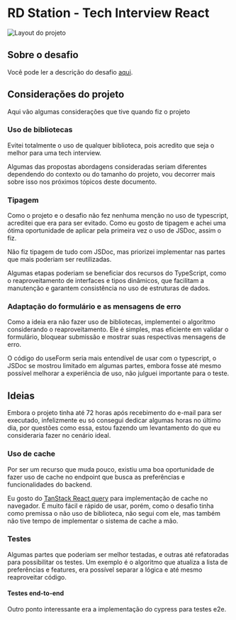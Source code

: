 # RD Station - Tech Interview React

![Layout do projeto](https://github.com/isaacmirandacampos/rd-station-tech-interview-react/blob/master/docs/rd-station-tech-interview.gif)

## Sobre o desafio

Você pode ler a descrição do
desafio [aqui](https://github.com/isaacmirandacampos/rd-station-tech-interview-react/blob/master/docs/challenger.md).

## Considerações do projeto

Aqui vão algumas considerações que tive quando fiz o projeto

### Uso de bibliotecas

Evitei totalmente o uso de qualquer biblioteca, pois acredito que seja o melhor para uma tech interview.

Algumas das propostas abordagens consideradas seriam diferentes dependendo do contexto ou do tamanho do projeto, vou
decorrer mais sobre isso nos próximos tópicos deste documento.

### Tipagem

Como o projeto e o desafio não fez nenhuma menção no uso de typescript, acreditei que era para ser evitado.
Como eu gosto de tipagem e achei uma ótima oportunidade de aplicar pela primeira vez o uso de JSDoc, assim o fiz.

Não fiz tipagem de tudo com JSDoc, mas priorizei implementar nas partes que mais poderiam ser reutilizadas.

Algumas etapas poderiam se beneficiar dos recursos do TypeScript, como o reaproveitamento de interfaces e tipos
dinâmicos, que facilitam a manutenção e garantem consistência no uso de estruturas de dados.

### Adaptação do formulário e as mensagens de erro

Como a ideia era não fazer uso de bibliotecas, implementei o algoritmo considerando o reaproveitamento. Ele é simples,
mas eficiente em validar o formulário, bloquear submissão e mostrar suas respectivas mensagens de erro.

O código do useForm seria mais entendível de usar com o typescript, o JSDoc se mostrou limitado em algumas partes,
embora fosse até mesmo possível melhorar a experiência de uso, não julguei importante para o teste.

## Ideias

Embora o projeto tinha até 72 horas após recebimento do e-mail para ser executado, infelizmente eu só
consegui dedicar algumas horas no último dia, por questões como essa, estou fazendo um levantamento do que eu
consideraria fazer no cenário ideal.

### Uso de cache

Por ser um recurso que muda pouco, existiu uma boa oportunidade de fazer uso de cache no endpoint que busca as
preferências e funcionalidades do backend.

Eu gosto do [TanStack React query](https://tanstack.com/query/v4/docs/framework/react/guides/queries) para implementação
de cache no navegador. É muito fácil e rápido de usar, porém, como o desafio tinha como premissa o não uso de
biblioteca, não segui com ele, mas também não tive tempo de implementar o sistema de cache a mão.

### Testes

Algumas partes que poderiam ser melhor testadas, e outras até refatoradas para possibilitar os testes.
Um exemplo é o algoritmo que atualiza a lista de preferências e features, era possível separar a lógica e até mesmo
reaproveitar código.

#### Testes end-to-end

Outro ponto interessante era a implementação do cypress para testes e2e.


